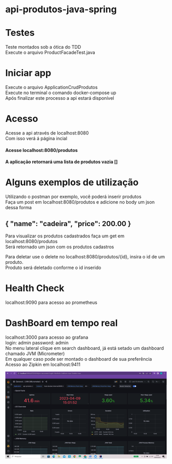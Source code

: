 # api-produtos-java-spring

# Testes
 Teste montados sob a ótica do TDD  
 Execute o arquivo ProductFacadeTest.java  

# Iniciar app
 Execute o arquivo ApplicationCrudProdutos   
 Execute no terminal o comando docker-compose up  
 Após finalizar este processo a api estará disponível

# Acesso
 Acesse a api através de localhost:8080  
 Com isso verá á página incial

#### Acesse localhost:8080/produtos 
#### A aplicação retornará uma lista de produtos vazia []  

# Alguns exemplos de utilização

 Utilizando o postman por exemplo, você poderá inserir produtos   
 Faça um post em localhost:8080/produtos e adicione no body um json dessa forma   
## { "name": "cadeira", "price": 200.00 }

 Para visualizar os produtos cadastrados faça um get em localhost:8080/produtos   
 Será retornado um json com os produtos cadastros   

 Para deletar use o delete no localhost:8080/produtos/{id}, insira o id de um produto.   
 Produto será deletado conforme o id inserido   
 
# Health Check
 localhost:9090 para acesso ao prometheus         
 
# DashBoard em tempo real
 localhost:3000 para acesso ao grafana   
 login: admin password: admin    
 No menu lateral clique em search dashboard, já está setado um dashboard chamado JVM (Micrometer)   
 Em qualquer caso pode ser montado o dashboard de sua preferência
 Acesso ao Zipkin em localhost:9411 
 
 ![Grafana](https://github.com/AndreJesus30/api-produtos-java-spring/blob/main/print-dashboard-grafana.PNG)
 

